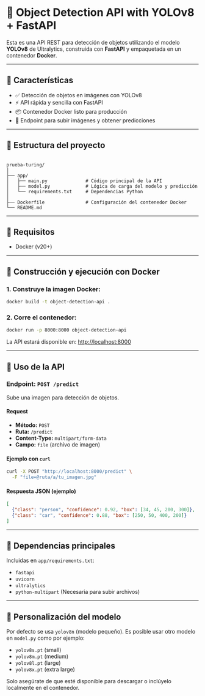 # 🧠 Object Detection API with YOLOv8 + FastAPI

Esta es una API REST para detección de objetos utilizando el modelo **YOLOv8** de Ultralytics, construida con **FastAPI** y empaquetada en un contenedor **Docker**.

---

## 🚀 Características

- ✅ Detección de objetos en imágenes con YOLOv8
- ⚡ API rápida y sencilla con FastAPI
- 📦 Contenedor Docker listo para producción
- 🧪 Endpoint para subir imágenes y obtener predicciones

---

## 📁 Estructura del proyecto

```

prueba-turing/
│
├── app/
│   ├── main.py              # Código principal de la API
│   ├── model.py             # Lógica de carga del modelo y predicción
│   └── requirements.txt     # Dependencias Python
│
├── Dockerfile               # Configuración del contenedor Docker
└── README.md                

````

---

## 🧱 Requisitos

- Docker (v20+)

---

## 🐳 Construcción y ejecución con Docker

### 1. Construye la imagen Docker:

```bash
docker build -t object-detection-api .
````

### 2. Corre el contenedor:

```bash
docker run -p 8000:8000 object-detection-api
```

La API estará disponible en: [http://localhost:8000](http://localhost:8000)

---

## 🧪 Uso de la API

### Endpoint: `POST /predict`

Sube una imagen para detección de objetos.

#### Request

* **Método:** `POST`
* **Ruta:** `/predict`
* **Content-Type:** `multipart/form-data`
* **Campo:** `file` (archivo de imagen)

#### Ejemplo con `curl`

```bash
curl -X POST "http://localhost:8000/predict" \
  -F "file=@ruta/a/tu_imagen.jpg"
```

#### Respuesta JSON (ejemplo)

```json
[
  {"class": "person", "confidence": 0.92, "box": [34, 45, 200, 300]},
  {"class": "car", "confidence": 0.88, "box": [250, 50, 400, 200]}
]
```

---

## 🧩 Dependencias principales

Incluidas en `app/requirements.txt`:

* `fastapi`
* `uvicorn`
* `ultralytics`
* `python-multipart` (Necesaria para subir archivos)

---

## 🔧 Personalización del modelo

Por defecto se usa `yolov8n` (modelo pequeño). Es posible usar otro modelo en `model.py` como por ejemplo:

* `yolov8s.pt` (small)
* `yolov8m.pt` (medium)
* `yolov8l.pt` (large)
* `yolov8x.pt` (extra large)

Solo asegúrate de que esté disponible para descargar o inclúyelo localmente en el contenedor.


